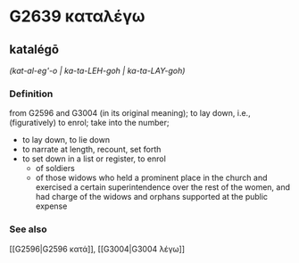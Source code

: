 # G2639 καταλέγω

## katalégō

_(kat-al-eg'-o | ka-ta-LEH-goh | ka-ta-LAY-goh)_

### Definition

from G2596 and G3004 (in its original meaning); to lay down, i.e., (figuratively) to enrol; take into the number; 

- to lay down, to lie down
- to narrate at length, recount, set forth
- to set down in a list or register, to enrol
  - of soldiers
  - of those widows who held a prominent place in the church and exercised a certain superintendence over the rest of the women, and had charge of the widows and orphans supported at the public expense

### See also

[[G2596|G2596 κατά]], [[G3004|G3004 λέγω]]
